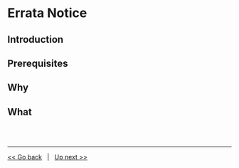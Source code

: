 # Errata Notice

## Introduction

## Prerequisites

## Why

## What

<br><br>
***
[<< Go back](13-FAQ.md) &nbsp; | &nbsp; [Up next >>](15-Release-Notes.md)
